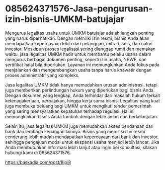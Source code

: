# 085624371576-Jasa-pengurusan-izin-bisnis-UMKM-batujajar
Mengurus legalitas usaha untuk UMKM batujajar adalah langkah penting yang harus diperhatikan. Dengan memiliki izin resmi, bisnis Anda akan mendapatkan kepercayaan lebih dari pelanggan, mitra bisnis, dan calon investor. Meskipun proses legalisasi sering dianggap rumit dan memakan waktu, jasa legalitas UMKM hadir untuk membantu pelaku usaha dalam mengurus berbagai dokumen penting, seperti izin usaha, NPWP, dan sertifikat halal bila diperlukan. Layanan ini memungkinkan Anda fokus pada menjalankan dan mengembangkan usaha tanpa harus khawatir dengan proses administratif yang kompleks.

Jasa legalitas UMKM tidak hanya memudahkan urusan administrasi, tetapi juga memberikan perlindungan hukum yang diperlukan bagi bisnis Anda. Dengan dokumen yang lengkap, Anda terhindar dari masalah hukum terkait ketenagakerjaan, perpajakan, hingga kerja sama bisnis. Legalitas yang kuat juga membuka peluang bagi UMKM untuk mengikuti tender pemerintah yang sering mensyaratkan kepatuhan terhadap regulasi. Hal ini memungkinkan bisnis Anda tumbuh dengan lebih aman dan berkelanjutan.

Selain itu, jasa legalitas UMKM juga memudahkan akses pendanaan dari bank dan lembaga keuangan lainnya. Bisnis yang memiliki izin resmi cenderung lebih mudah mendapatkan kepercayaan dari bank dan investor, sehingga pengajuan modal untuk ekspansi usaha menjadi lebih lancar.
Jika Anda membutuhkan informasi lebih lanjut atau ingin berkonsultasi, silakan hubungi kami di 085624371576.

https://baskadia.com/post/8jpi8


